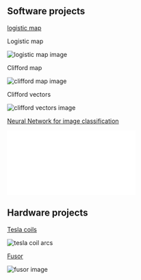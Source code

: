 
## Software projects 

[logistic map](https://github.com/blbadger/logistic-map)

Logistic map

![logistic map image]({{https://blbadger.github.io}}/Logistic_zoom.png)

Clifford map

![clifford map image]({{https://blbadger.github.io}}clifford_attractor(9,9).png)

Clifford vectors 

![clifford vectors image]({{https://blbadger.github.io}}clifford_attractor_vectors(9,9).png)

[Neural Network for image classification](/neural-network)

![neural network architecture]({{https://blbadger.github.io}}cNN_architecture.pdf)
 	
## Hardware projects

[Tesla coils](/tesla-coils.md)

![tesla coil arcs](https://blbadger.github.io/newtesla.jpg)



[Fusor](/fusor.md)

![fusor image]({{https://blbadger.github.io}}fusor-1-1.png)

